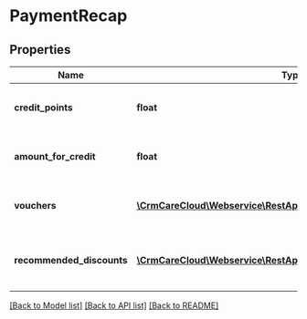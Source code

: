 # PaymentRecap

## Properties
Name | Type | Description | Notes
------------ | ------------- | ------------- | -------------
**credit_points** | **float** | Amount of the points used for payment of the purchase. | [optional] 
**amount_for_credit** | **float** | Amount of the credits used for payment of the purchase. | [optional] 
**vouchers** | [**\CrmCareCloud\Webservice\RestApi\Client\Model\PaymentVoucher[]**](PaymentVoucher.md) | List of used vouchers/rewards for the payment of purchases. | [optional] 
**recommended_discounts** | [**\CrmCareCloud\Webservice\RestApi\Client\Model\DiscountItem[]**](DiscountItem.md) | List of applied discounts where the service did not use the voucher/reward. | [optional] 

[[Back to Model list]](../../README.md#documentation-for-models) [[Back to API list]](../../README.md#documentation-for-api-endpoints) [[Back to README]](../../README.md)

